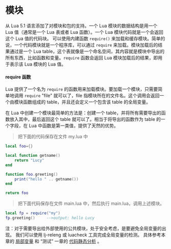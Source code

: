# 模块

从 Lua 5.1 语言添加了对模块和包的支持。一个 Lua 模块的数据结构是用一个 Lua 值（通常是一个 Lua 表或者 Lua 函数）。一个 Lua 模块代码就是一个会返回这个 Lua 值的代码块。
可以使用内建函数 `require()` 来加载和缓存模块。简单的说，一个代码模块就是一个程序库，可以通过 `require` 来加载。模块加载后的结果通过是一个 Lua table，这个表就像是一个命名空间，其内容就是模块中导出的所有东西，比如函数和变量。`require` 函数会返回 Lua 模块加载后的结果，即用于表示该 Lua 模块的 Lua 值。

#### require 函数

Lua 提供了一个名为 `require` 的函数用来加载模块。要加载一个模块，只需要简单地调用 `require` "file" 就可以了，file 指模块所在的文件名。这个调用会返回一个由模块函数组成的 table，并且还会定义一个包含该 table 的全局变量。

在 Lua 中创建一个模块最简单的方法是：创建一个 table，并将所有需要导出的函数放入其中，最后返回这个 table 就可以了。相当于将导出的函数作为 table 的一个字段，在 Lua 中函数是第一类值，提供了天然的优势。

> 把下面的代码保存在文件 my.lua 中

```lua
local foo={}

local function getname()
    return "Lucy"
end

function foo.greeting()
    print("hello " .. getname())
end

return foo
```

> 把下面代码保存在文件 main.lua 中，然后执行 main.lua，调用上述模块。

```lua
local fp = require("my")
fp.greeting()     -->output: hello Lucy
```

注：对于需要导出给外部使用的公共模块，处于安全考虑，是要避免全局变量的出现。
我们可以使用 lj-releng 或 luacheck 工具完成全局变量的检测。
具体参考本章的 [局部变量](local.md) 和 “测试” 一章的 [代码静态分析](../test/static_analysis.md) 。

